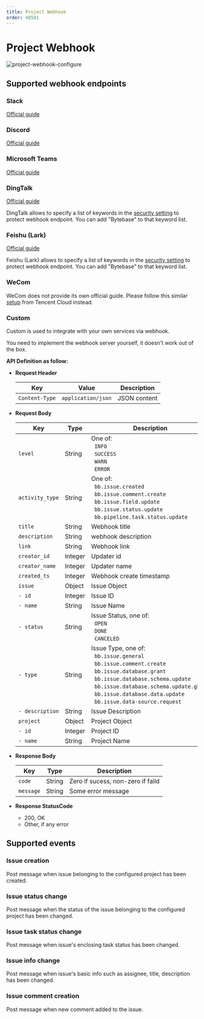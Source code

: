 ```yaml
---
title: Project Webhook
order: 40501
---
```


# Project Webhook

![project-webhook-configure](/static/docs-assets/project-webhook-configure.png)

## Supported webhook endpoints

### Slack

[Official guide](https://api.slack.com/messaging/webhooks)

### Discord

[Official guide](https://support.discord.com/hc/en-us/articles/228383668-Intro-to-Webhooks)

### Microsoft Teams

[Official guide](https://docs.microsoft.com/en-us/microsoftteams/platform/webhooks-and-connectors/how-to/add-incoming-webhook)

### DingTalk

[Official guide](https://developers.dingtalk.com/document/robots/custom-robot-access)

<hint-block type="info">

DingTalk allows to specify a list of keywords in the [security setting](https://developers.dingtalk.com/document/robots/customize-robot-security-settings) to protect webhook endpoint. You can add "Bytebase" to that keyword list.

</hint-block>

### Feishu (Lark)

[Official guide](https://www.feishu.cn/hc/zh-CN/articles/360024984973)

<hint-block type="info">

Feishu (Lark) allows to specify a list of keywords in the [security setting](https://www.feishu.cn/hc/zh-CN/articles/360024984973#lineguid-RahdJr) to protect webhook endpoint. You can add "Bytebase" to that keyword list.

</hint-block>

### WeCom

WeCom does not provide its own official guide. Please follow this similar [setup](https://intl.cloud.tencent.com/zh/document/product/614/39581) from Tencent Cloud instead.

### Custom

Custom is used to integrate with your own services via webhook.

<hint-block type="info">

You need to implement the webhook server yourself, it doesn't work out of the box.

</hint-block>

**API Definition as follow:**

- **Request Header**

  | Key            | Value              | Description  |
  | -------------- | ------------------ | ------------ |
  | `Content-Type` | `application/json` | JSON content |

- **Request Body**

  | Key          | Type            | Description  |
  | ------------ | ---------------- | ------------ |
  | `level` | String | One of: <br/>&nbsp;&nbsp;`INFO`<br/>&nbsp;&nbsp;`SUCCESS`<br/>&nbsp;&nbsp;`WARN`<br/>&nbsp;&nbsp;`ERROR` |
  | `activity_type` | String | One of: <br/>&nbsp;&nbsp;`bb.issue.created`<br/>&nbsp;&nbsp;`bb.issue.comment.create`<br/>&nbsp;&nbsp;`bb.issue.field.update`<br/>&nbsp;&nbsp;`bb.issue.status.update`<br/>&nbsp;&nbsp;`bb.pipeline.task.status.update`  |
  | `title` | String | Webhook title |
  | `description` | String | webhook description |
  | `link` | String | Webhook link |
  | `creator_id` | Integer  | Updater id |
  | `creator_name` | Integer  | Updater name |
  | `created_ts` | Integer  | Webhook create timestamp |
  | `issue` | Object  | Issue Object |
  | `- id` | Integer  | Issue ID |
  | `- name` | String  | Issue Name |
  | `- status` | String  | Issue Status, one of: <br/>&nbsp;&nbsp;`OPEN`<br/>&nbsp;&nbsp;`DONE`<br/>&nbsp;&nbsp;`CANCELED`|
  | `- type`   | String  | Issue Type, one of: <br/>&nbsp;&nbsp;`bb.issue.general`<br/>&nbsp;&nbsp;`bb.issue.comment.create`<br/>&nbsp;&nbsp;`bb.issue.database.grant`<br/>&nbsp;&nbsp;`bb.issue.database.schema.update`<br/>&nbsp;&nbsp;`bb.issue.database.schema.update.ghost`<br/>&nbsp;&nbsp;`bb.issue.database.data.update`<br/>&nbsp;&nbsp;`bb.issue.data-source.request`| 
  | `- description`| String | Issue Description|
  | `project` | Object | Project Object |
  | `- id`    | Integer | Project ID |
  | `- name`  | String  | Project Name |

- **Response Body**

  | Key          | Type            | Description  |
  | ------------ | ---------------- | ------------ |
  | `code` | String | Zero if sucess, non-zero if faild  |
  | `message` | String |  Some error message   |

- **Response StatusCode**
  - 200, OK
  - Other, if any error

## Supported events

### Issue creation

Post message when issue belonging to the configured project has been created.

### Issue status change

Post message when the status of the issue belonging to the configured project has been changed.

### Issue task status change

Post message when issue's enclosing task status has been changed.

### Issue info change

Post message when issue's basic info such as assignee, title, description has been changed.

### Issue comment creation

Post message when new comment added to the issue.
